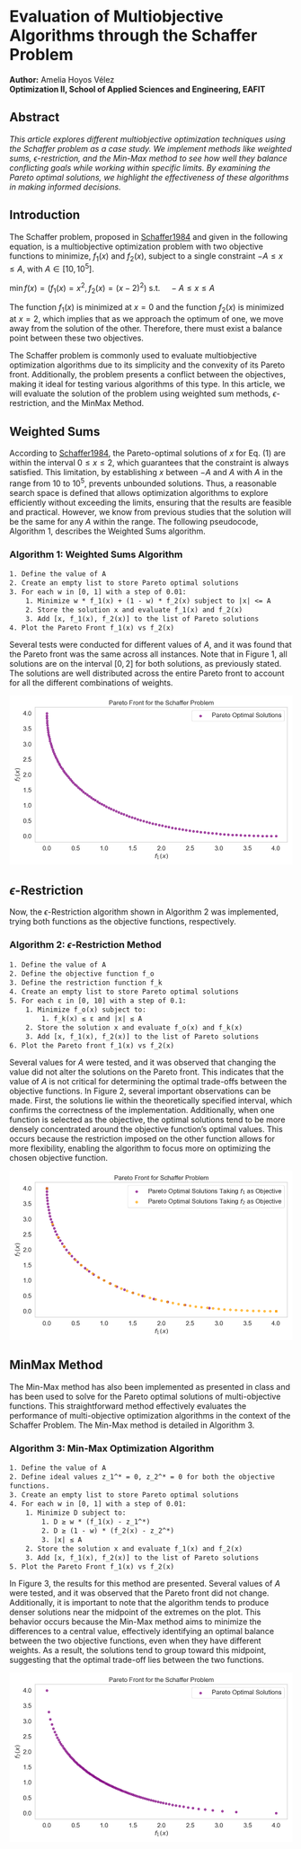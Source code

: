 # Evaluation of Multiobjective Algorithms through the Schaffer Problem

**Author:** Amelia Hoyos Vélez  
**Optimization II, School of Applied Sciences and Engineering, EAFIT** 

## Abstract
*This article explores different multiobjective optimization techniques using the Schaffer problem as a case study. We implement methods like weighted sums, $\epsilon$-restriction, and the Min-Max method to see how well they balance conflicting goals while working within specific limits. By examining the Pareto optimal solutions, we highlight the effectiveness of these algorithms in making informed decisions.*

## Introduction
The Schaffer problem, proposed in [Schaffer1984](https://www.example.com) and given in the following equation, is a multiobjective optimization problem with two objective functions to minimize, $f_1(x)$ and $f_2(x)$, subject to a single constraint $-A\leq x\leq A$, with $A\in [10, 10^5]$.

$\min f(x) = \left(f_1(x) = x^2, f_2(x) = (x - 2)^2 \right)
\text{ s.t.} \quad -A \leq x \leq A \tag{1}$


The function $f_1(x)$ is minimized at $x = 0$ and the function $f_2(x)$ is minimized at $x = 2$, which implies that as we approach the optimum of one, we move away from the solution of the other. Therefore, there must exist a balance point between these two objectives.

The Schaffer problem is commonly used to evaluate multiobjective optimization algorithms due to its simplicity and the convexity of its Pareto front. Additionally, the problem presents a conflict between the objectives, making it ideal for testing various algorithms of this type. In this article, we will evaluate the solution of the problem using weighted sum methods, $\epsilon$-restriction, and the MinMax Method.

## Weighted Sums
According to [Schaffer1984](https://www.example.com), the Pareto-optimal solutions of $x$ for Eq. (1) are within the interval $0 \leq x \leq 2$, which guarantees that the constraint is always satisfied. This limitation, by establishing $x$ between $-A$ and $A$ with $A$ in the range from $10$ to $10^5$, prevents unbounded solutions. Thus, a reasonable search space is defined that allows optimization algorithms to explore efficiently without exceeding the limits, ensuring that the results are feasible and practical. However, we know from previous studies that the solution will be the same for any $A$ within the range. The following pseudocode, Algorithm 1, describes the Weighted Sums algorithm.

### Algorithm 1: Weighted Sums Algorithm
```plaintext
1. Define the value of A
2. Create an empty list to store Pareto optimal solutions
3. For each w in [0, 1] with a step of 0.01:
    1. Minimize w * f_1(x) + (1 - w) * f_2(x) subject to |x| <= A
    2. Store the solution x and evaluate f_1(x) and f_2(x)
    3. Add [x, f_1(x), f_2(x)] to the list of Pareto solutions
4. Plot the Pareto Front f_1(x) vs f_2(x)
```

Several tests were conducted for different values of $A$, and it was found that the Pareto front was the same across all instances. Note that in Figure 1, all solutions are on the interval $[0, 2]$ for both solutions, as previously stated. The solutions are well distributed across the entire Pareto front to account for all the different combinations of weights.

![Pareto Front for the Schaffer Problem using Weighted Sums](Weighted_Sums.png)

## $\epsilon$-Restriction
Now, the $\epsilon$-Restriction algorithm shown in Algorithm 2 was implemented, trying both functions as the objective functions, respectively.

### Algorithm 2: $\epsilon$-Restriction Method
```plaintext
1. Define the value of A
2. Define the objective function f_o
3. Define the restriction function f_k
4. Create an empty list to store Pareto optimal solutions
5. For each ε in [0, 10] with a step of 0.1:
    1. Minimize f_o(x) subject to:
        1. f_k(x) ≤ ε and |x| ≤ A
    2. Store the solution x and evaluate f_o(x) and f_k(x)
    3. Add [x, f_1(x), f_2(x)] to the list of Pareto solutions
6. Plot the Pareto front f_1(x) vs f_2(x)
```

Several values for $A$ were tested, and it was observed that changing the value did not alter the solutions on the Pareto front. This indicates that the value of $A$ is not critical for determining the optimal trade-offs between the objective functions. In Figure 2, several important observations can be made. First, the solutions lie within the theoretically specified interval, which confirms the correctness of the implementation. Additionally, when one function is selected as the objective, the optimal solutions tend to be more densely concentrated around the objective function’s optimal values. This occurs because the restriction imposed on the other function allows for more flexibility, enabling the algorithm to focus more on optimizing the chosen objective function.

![Pareto Front for the Schaffer Problem using $\epsilon$-Restriction](Epsilon-Restriction.png)

## MinMax Method
The Min-Max method has also been implemented as presented in class and has been used to solve for the Pareto optimal solutions of multi-objective functions. This straightforward method effectively evaluates the performance of multi-objective optimization algorithms in the context of the Schaffer Problem. The Min-Max method is detailed in Algorithm 3.

### Algorithm 3: Min-Max Optimization Algorithm
```plaintext
1. Define the value of A
2. Define ideal values z_1^* = 0, z_2^* = 0 for both the objective functions.
3. Create an empty list to store Pareto optimal solutions
4. For each w in [0, 1] with a step of 0.01:
    1. Minimize D subject to:
        1. D ≥ w * (f_1(x) - z_1^*)
        2. D ≥ (1 - w) * (f_2(x) - z_2^*)
        3. |x| ≤ A
    2. Store the solution x and evaluate f_1(x) and f_2(x)
    3. Add [x, f_1(x), f_2(x)] to the list of Pareto solutions
5. Plot the Pareto Front f_1(x) vs f_2(x)
```

In Figure 3, the results for this method are presented. Several values of $A$ were tested, and it was observed that the Pareto front did not change. Additionally, it is important to note that the algorithm tends to produce denser solutions near the midpoint of the extremes on the plot. This behavior occurs because the Min-Max method aims to minimize the differences to a central value, effectively identifying an optimal balance between the two objective functions, even when they have different weights. As a result, the solutions tend to group toward this midpoint, suggesting that the optimal trade-off lies between the two functions.

![Pareto Front for the Schaffer Problem using Min-Max Method](MinMax.png)
